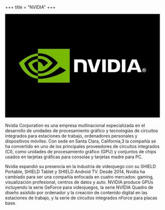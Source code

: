+++
title = "NVIDIA"
+++

![Example image](/nvidia.jpg)

Nvidia Corporation es una empresa multinacional especializada en el desarrollo de unidades de procesamiento gráfico y tecnologías de circuitos integrados para estaciones de trabajo, ordenadores personales y dispositivos móviles. Con sede en Santa Clara, California,3​ la compañía se ha convertido en uno de los principales proveedores de circuitos integrados (CI), como unidades de procesamiento gráfico (GPU) y conjuntos de chips usados en tarjetas gráficas para consolas y tarjetas madre para PC.

Nvidia expandió su presencia en la industria de videojuego con su SHIELD Portable, SHIELD Tablet y SHIELD Android TV. Desde 2014, Nvidia ha cambiado para ser una compañía enfocada en cuatro mercados: gaming, visualización profesional, centros de datos y auto. NVIDIA produce GPUs incluyendo la serie GeForce para videojuegos, la serie NVIDIA Quadro de diseño asistido por ordenador y la creación de contenido digital en las estaciones de trabajo, y la serie de circuitos integrados nForce para placas base.

